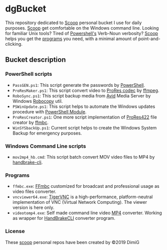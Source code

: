 dgBucket
===========
This repository dedicated to [Scoop][scoop] personal bucket I use for daily purposes. [Scoop][scoop] get comfortable on the Windows command line. Looking for familiar Unix tools? Tired of [Powershell's][powershell] Verb-Noun verbosity? [Scoop][scoop] helps you get the [programs][bucket] you need, with a minimal amount of point-and-clicking.

Bucket description
-------------------

### PowerShell scripts

* `PassGEN.ps1`: This script generate the passwords by [PowerShell][powershell].
* `ProResMaker.ps1`: This script convert video to [ProRes codec][prores] by [ffmpeg][ffmpeg].
* `RoboSync.ps1`: This script backup media from [Avid][avid] Media Server by Windows [Robocopy][robocopy] util.
* `PSWinUpdate.ps1`: This script helps to automate the Windows updates procedure with [PowerShell Module][pswinupd].
* `ProResCreator.ps1`: One more script implementation of [ProRes422][prores] file creator by [ffmbc][ffmbc].
* `WinSYSbackUp.ps1`: Current script helps to create the Windows System Backup for emergency purposes.

### Windows Command Line scripts

* `mov2mp4_hb.cmd`: This script batch convert MOV video files to MP4 by [handbrake-cli][handbrake].

### Programs

* `ffmbc.exe`: [FFmbc][ffmbc] customized for broadcast and professional usage as video files converter.
* `vncviewer64.exe`: [TigerVNC][tigervnc] is a high-performance, platform-neutral implementation of VNC (Virtual Network Computing). The viewer version is here only.
* `videotomp4.exe`: Self made command line video [MP4][mp4] converter. Working as wrapper for [HandBrakeCLI][handbrake] converter program.


### License

These [scoop][scoop] personal repos have been created by ©2019 DimiG

[scoop]:http://scoop.sh
[bucket]:https://github.com/lukesampson/scoop/tree/master/bucket
[powershell]:https://msdn.microsoft.com/powershell
[ffmpeg]:https://ffmpeg.org
[prores]:https://en.wikipedia.org/wiki/Apple_ProRes#ProRes_422
[robocopy]:https://en.wikipedia.org/wiki/Robocopy
[avid]:http://www.avid.com
[pswinupd]:https://gallery.technet.microsoft.com/scriptcenter/2d191bcd-3308-4edd-9de2-88dff796b0bc
[ffmbc]:https://www.videohelp.com/software/ffmbc
[tigervnc]:http://tigervnc.org
[handbrake]:http://handbrake.fr
[mp4]:https://en.wikipedia.org/wiki/MPEG-4_Part_14
